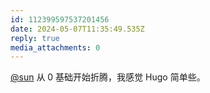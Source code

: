 ```yaml
---
id: 112399597537201456
date: 2024-05-07T11:35:49.535Z
reply: true
media_attachments: 0
---
```


[@sun](https://ow3.cn/users/sun) 从 0 基础开始折腾，我感觉 Hugo 简单些。

